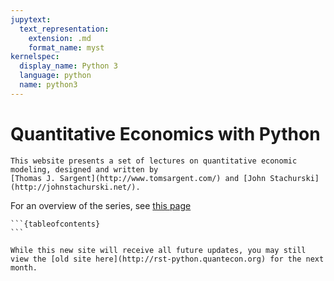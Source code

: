 ```yaml
---
jupytext:
  text_representation:
    extension: .md
    format_name: myst
kernelspec:
  display_name: Python 3
  language: python
  name: python3
---
```


# Quantitative Economics with Python

```{only} html
This website presents a set of lectures on quantitative economic modeling, designed and written by
[Thomas J. Sargent](http://www.tomsargent.com/) and [John Stachurski](http://johnstachurski.net/).
```

For an overview of the series, see [this page](https://quantecon.org/python-lectures/)

````{only} html
```{tableofcontents}
```
````

```{admonition} Previous website
While this new site will receive all future updates, you may still view the [old site here](http://rst-python.quantecon.org) for the next month.
```
